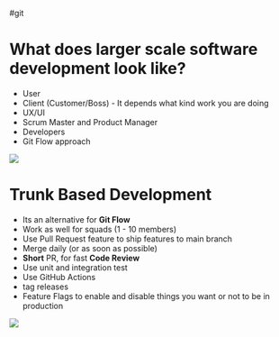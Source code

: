 #git 

# What does larger scale software development look like?

- User 
- Client (Customer/Boss) - It depends what kind work you are doing
- UX/UI
- Scrum Master and Product Manager
- Developers
- Git Flow approach

![](../-/attachments/diagram-export-11-15-2023-7_49_28-PM.png)

# Trunk Based Development

- Its an alternative for **Git Flow**
- Work as well for squads (1 - 10 members)
- Use Pull Request feature to ship features to main branch
- Merge daily (or as soon as possible)
- **Short** PR, for fast **Code Review**
- Use unit and integration test
- Use GitHub Actions
- tag releases
- Feature Flags to enable and disable things you want or not to be in production

![](../-/attachments/diagram-export-11-15-2023-8_16_27-PM.png)


